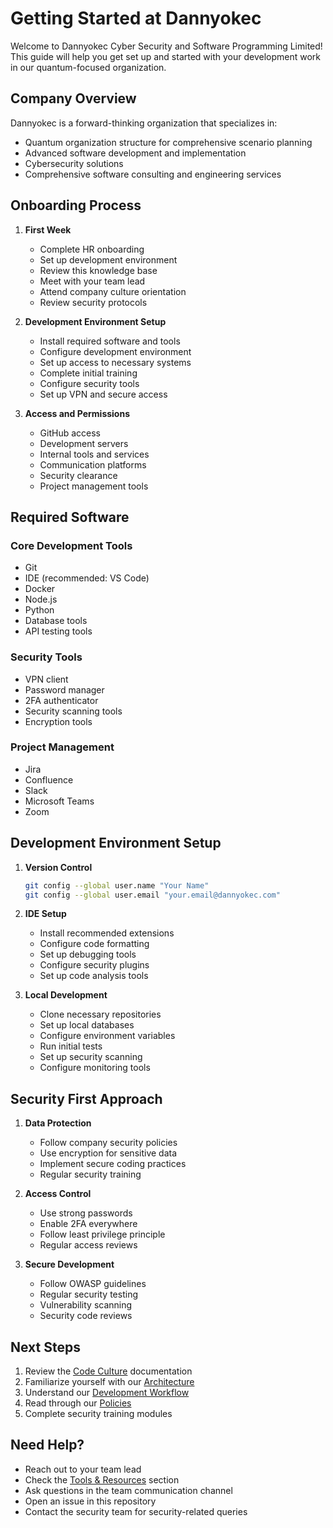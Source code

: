 # Getting Started at Dannyokec

Welcome to Dannyokec Cyber Security and Software Programming Limited! This guide will help you get set up and started with your development work in our quantum-focused organization.

## Company Overview

Dannyokec is a forward-thinking organization that specializes in:
- Quantum organization structure for comprehensive scenario planning
- Advanced software development and implementation
- Cybersecurity solutions
- Comprehensive software consulting and engineering services

## Onboarding Process

1. **First Week**
   - Complete HR onboarding
   - Set up development environment
   - Review this knowledge base
   - Meet with your team lead
   - Attend company culture orientation
   - Review security protocols

2. **Development Environment Setup**
   - Install required software and tools
   - Configure development environment
   - Set up access to necessary systems
   - Complete initial training
   - Configure security tools
   - Set up VPN and secure access

3. **Access and Permissions**
   - GitHub access
   - Development servers
   - Internal tools and services
   - Communication platforms
   - Security clearance
   - Project management tools

## Required Software

### Core Development Tools
- Git
- IDE (recommended: VS Code)
- Docker
- Node.js
- Python
- Database tools
- API testing tools

### Security Tools
- VPN client
- Password manager
- 2FA authenticator
- Security scanning tools
- Encryption tools

### Project Management
- Jira
- Confluence
- Slack
- Microsoft Teams
- Zoom

## Development Environment Setup

1. **Version Control**
   ```bash
   git config --global user.name "Your Name"
   git config --global user.email "your.email@dannyokec.com"
   ```

2. **IDE Setup**
   - Install recommended extensions
   - Configure code formatting
   - Set up debugging tools
   - Configure security plugins
   - Set up code analysis tools

3. **Local Development**
   - Clone necessary repositories
   - Set up local databases
   - Configure environment variables
   - Run initial tests
   - Set up security scanning
   - Configure monitoring tools

## Security First Approach

1. **Data Protection**
   - Follow company security policies
   - Use encryption for sensitive data
   - Implement secure coding practices
   - Regular security training

2. **Access Control**
   - Use strong passwords
   - Enable 2FA everywhere
   - Follow least privilege principle
   - Regular access reviews

3. **Secure Development**
   - Follow OWASP guidelines
   - Regular security testing
   - Vulnerability scanning
   - Security code reviews

## Next Steps

1. Review the [Code Culture](./../code-culture/README.md) documentation
2. Familiarize yourself with our [Architecture](./../architecture/README.md)
3. Understand our [Development Workflow](./../workflow/README.md)
4. Read through our [Policies](./../policies/README.md)
5. Complete security training modules

## Need Help?

- Reach out to your team lead
- Check the [Tools & Resources](./../tools/README.md) section
- Ask questions in the team communication channel
- Open an issue in this repository
- Contact the security team for security-related queries 